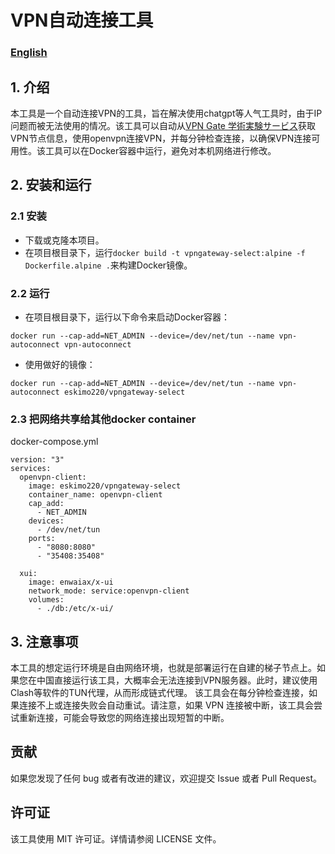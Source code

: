 # VPN自动连接工具
### [English](README_EN.md)
## 1. 介绍

本工具是一个自动连接VPN的工具，旨在解决使用chatgpt等人气工具时，由于IP问题而被无法使用的情况。该工具可以自动从[VPN Gate 学術実験サービス](https://www.vpngate.net/ja/)获取VPN节点信息，使用openvpn连接VPN，并每分钟检查连接，以确保VPN连接可用性。该工具可以在Docker容器中运行，避免对本机网络进行修改。

## 2. 安装和运行

### 2.1 安装

- 下载或克隆本项目。
- 在项目根目录下，运行`docker build -t vpngateway-select:alpine -f Dockerfile.alpine .`来构建Docker镜像。

### 2.2 运行

- 在项目根目录下，运行以下命令来启动Docker容器：

```
docker run --cap-add=NET_ADMIN --device=/dev/net/tun --name vpn-autoconnect vpn-autoconnect
```
- 使用做好的镜像：

```
docker run --cap-add=NET_ADMIN --device=/dev/net/tun --name vpn-autoconnect eskimo220/vpngateway-select
```

### 2.3 把网络共享给其他docker container

docker-compose.yml
```
version: "3"
services:
  openvpn-client:
    image: eskimo220/vpngateway-select
    container_name: openvpn-client
    cap_add:
      - NET_ADMIN
    devices:
      - /dev/net/tun
    ports:
      - "8080:8080"
      - "35408:35408"
      
  xui:
    image: enwaiax/x-ui
    network_mode: service:openvpn-client
    volumes:
      - ./db:/etc/x-ui/
```


## 3. 注意事项

本工具的想定运行环境是自由网络环境，也就是部署运行在自建的梯子节点上。如果您在中国直接运行该工具，大概率会无法连接到VPN服务器。此时，建议使用Clash等软件的TUN代理，从而形成链式代理。
该工具会在每分钟检查连接，如果连接不上或连接失败会自动重试。请注意，如果 VPN 连接被中断，该工具会尝试重新连接，可能会导致您的网络连接出现短暂的中断。

## 贡献

如果您发现了任何 bug 或者有改进的建议，欢迎提交 Issue 或者 Pull Request。

## 许可证

该工具使用 MIT 许可证。详情请参阅 LICENSE 文件。
